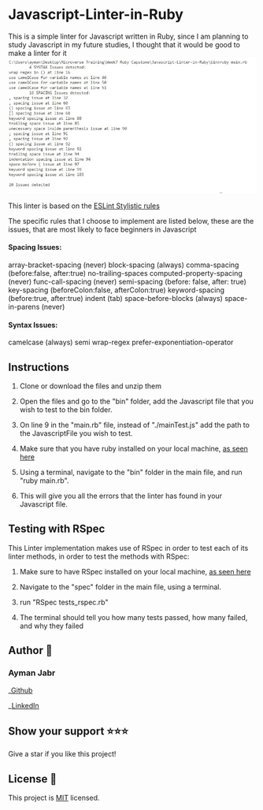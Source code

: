 # Javascript-Linter-in-Ruby

This is a simple linter for Javascript written in Ruby, since I am planning to study Javascript in my future studies, I thought that it would be good to make a linter for it
![Screenshot-of-live-demo](./assets/screenshot.JPG)


This linter is based on the [ESLint Stylistic rules](https://eslint.org/docs/rules/#stylistic-issues)

The specific rules that I choose to implement are listed below, these are the issues, that are most likely to face beginners in Javascript

#### Spacing Issues:

array-bracket-spacing (never)
block-spacing (always)
comma-spacing (before:false, after:true)
no-trailing-spaces
computed-property-spacing (never)
func-call-spacing (never)
semi-spacing (before: false, after: true)
key-spacing (beforeColon:false, afterColon:true)
keyword-spacing (before:true, after:true)
indent (tab)
space-before-blocks (always)
space-in-parens (never)


#### Syntax Issues:

camelcase (always)
semi
wrap-regex
prefer-exponentiation-operator


## Instructions

1) Clone or download the files and unzip them

2) Open the files and go to the "bin" folder, add the Javascript file that you wish to test to the bin folder.

3) On line 9 in the "main.rb" file, instead of "./mainTest.js" add the path to the JavascriptFile you wish to test.

4) Make sure that you have ruby installed on your local machine, [as seen here](https://www.ruby-lang.org/en/documentation/installation/)

5) Using a terminal, navigate to the "bin" folder in the main file, and run "ruby main.rb".

6) This will give you all the errors that the linter has found in your Javascript file.

## Testing with RSpec
This Linter implementation makes use of RSpec in order to test each of its linter methods, in order to test the methods with RSpec:

1) Make sure to have RSpec installed on your local machine, [as seen here](https://github.com/rspec/rspec)

2) Navigate to the "spec" folder in the main file, using a terminal.

3) run "RSpec tests_rspec.rb"

4) The terminal should tell you how many tests passed, how many failed, and why they failed

## Author 👤

### Ayman Jabr

_[Github](https://github.com/AymanJabr/)

_[LinkedIn](https://www.linkedin.com/in/ayman-jabr-3705a4100/)

## Show your support ⭐️⭐️⭐️

Give a star if you like this project!

## License 📝

This project is [MIT](https://www.mit.edu/~amini/LICENSE.md) licensed.